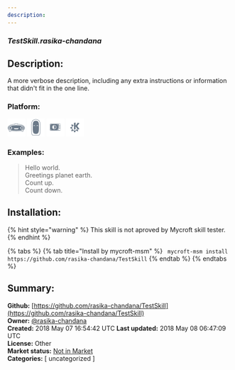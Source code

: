 ```yaml
---
description: 
---
```


### _TestSkill.rasika-chandana_  
## Description:  
A more verbose description, including any extra instructions or
information that didn't fit in the one line.  
### Platform:  
 ![Mark I](../.gitbook/assets/mark-1-icon.png)  ![Mark II](../.gitbook/assets/mark-2-icon.png)  ![Picroft](../.gitbook/assets/picroft-icon.png)  ![plasmoid](../.gitbook/assets/kde.png)   
### Examples:  
> Hello world.  
> Greetings planet earth.  
> Count up.  
> Count down.  
  
## Installation:  
{% hint style="warning" %}
This skill is not aproved by Mycroft skill tester.
{% endhint %}
    
{% tabs %}
{% tab title="Install by mycroft-msm" %}
``` mycroft-msm install https://github.com/rasika-chandana/TestSkill```
{% endtab %}
  {% endtabs %}
    
## Summary:  
**Github:** [https://github.com/rasika-chandana/TestSkill](https://github.com/rasika-chandana/TestSkill)  
**Owner:** [@rasika-chandana](https://github.com/rasika-chandana)  
**Created:** 2018 May 07 16:54:42 UTC  **Last updated:** 2018 May 08 06:47:09 UTC  
**License:** Other  
**Market status:** [Not in Market](https://market.mycroft.ai/skill/)  
**Categories:** [ uncategorized ]   
